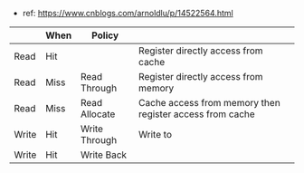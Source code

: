 - ref: https://www.cnblogs.com/arnoldlu/p/14522564.html


|       | When | Policy        |                                                          |
| ----- | ---- | ------------- | -------------------------------------------------------- |
| Read  | Hit  |               | Register directly access from cache                      |
| Read  | Miss | Read Through  | Register directly access from memory                     |
| Read  | Miss | Read Allocate | Cache access from memory then register access from cache |
| Write | Hit  | Write Through | Write to                                                 |
| Write | Hit  | Write Back    |                                                          |

